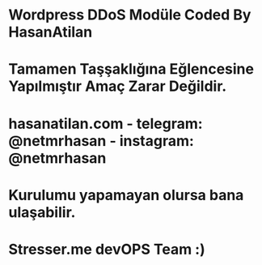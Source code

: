 # Wordpress DDoS Modüle Coded By HasanAtilan
# Tamamen Taşşaklığına Eğlencesine Yapılmıştır Amaç Zarar Değildir.
# hasanatilan.com - telegram: @netmrhasan - instagram: @netmrhasan
# Kurulumu yapamayan olursa bana ulaşabilir.
# Stresser.me devOPS Team :)
